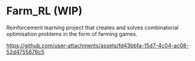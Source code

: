 # Farm_RL (WIP)

Reinforcement learning project that creates and solves combinatorial optimisation problems in the form of farming games.

https://github.com/user-attachments/assets/fd43bbfa-15d7-4c04-ac08-52d4755876c5

